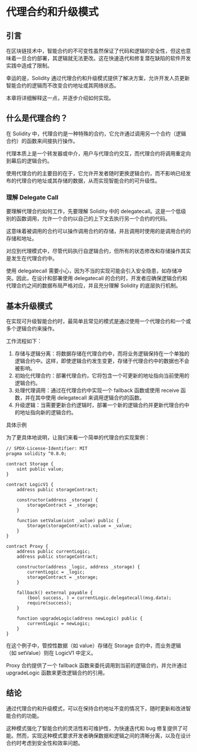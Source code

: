 # 代理合约和升级模式

## 引言

在区块链技术中，智能合约的不可变性虽然保证了代码和逻辑的安全性，但这也意味着一旦合约部署，其逻辑就无法更改。这在快速迭代和修复潜在缺陷的软件开发实践中造成了限制。

幸运的是，Solidity 通过代理合约和升级模式提供了解决方案，允许开发人员更新智能合约的逻辑而不改变合约地址或其网络状态。

本章将详细解释这一点，并逐步介绍如何实现。

## 什么是代理合约？

在 Solidity 中，代理合约是一种特殊的合约，它允许通过调用另一个合约（逻辑合约）的函数来间接执行操作。

代理本质上是一个转发器或中介，用户与代理合约交互，而代理合约将调用重定向到幕后的逻辑合约。

使用代理合约的主要目的在于，它允许开发者随时更换逻辑合约，而不影响已经发布的代理合约地址或其存储的数据，从而实现智能合约的可升级性。

### 理解 Delegate Call

要理解代理合约如何工作，先要理解 Solidity 中的 delegatecall。这是一个低级别的函数调用，允许一个合约以自己的上下文去执行另一个合约的代码。

这意味着被调用的合约可以操作调用合约的存储，并且调用时使用的是调用合约的存储和地址。

对应到代理模式中，尽管代码执行自逻辑合约，但所有的状态修改和存储操作其实是发生在代理合约中。

使用 delegatecall 需要小心，因为不当的实现可能会引入安全隐患，如存储冲突。因此，在设计和部署使用 delegatecall 的合约时，开发者应确保逻辑合约和代理合约之间的数据布局严格对应，并且充分理解 Solidity 的底层执行机制。

## 基本升级模式

在实现可升级智能合约时，最简单且常见的模式是通过使用一个代理合约和一个或多个逻辑合约来操作。

工作流程如下：
1. 存储与逻辑分离：将数据存储在代理合约中，而将业务逻辑保持在一个单独的逻辑合约中。这样，即使逻辑合约发生变更，存储于代理合约中的数据也不会被影响。
2. 初始化代理合约：部署代理合约，它将包含一个可更新的地址指向当前使用的逻辑合约。
3. 处理代理调用：通过在代理合约中实现一个 fallback 函数或使用 receive 函数，并在其中使用 delegatecall 来调用逻辑合约的函数。
4. 升级逻辑：当需要更新合约逻辑时，部署一个新的逻辑合约并更新代理合约中的地址指向新的逻辑合约。

具体示例

为了更具体地说明，让我们来看一个简单的代理合约实现案例：

```
// SPDX-License-Identifier: MIT
pragma solidity ^0.8.0;

contract Storage {
    uint public value;
}

contract LogicV1 {
    address public storageContract;
    
    constructor(address _storage) {
        storageContract = _storage;
    }

    function setValue(uint _value) public {
        Storage(storageContract).value = _value;
    }
}

contract Proxy {
    address public currentLogic;
    address public storageContract;
    
    constructor(address _logic, address _storage) {
        currentLogic = _logic;
        storageContract = _storage;
    }
    
    fallback() external payable {
        (bool success, ) = currentLogic.delegatecall(msg.data);
        require(success);
    }
    
    function upgradeLogic(address newLogic) public {
        currentLogic = newLogic;
    }
}
```

在这个例子中，管控性数据（如 value）存储在 Storage 合约中，而业务逻辑（如 setValue）则在 LogicV1 中定义。

Proxy 合约提供了一个 fallback 函数来委托调用到当前的逻辑合约，并允许通过 upgradeLogic 函数来更改逻辑合约的引用。

## 结论

通过代理合约和升级模式，可以在保持合约地址不变的情况下，随时更新和改进智能合约的功能。

这种模式强化了智能合约的灵活性和可维护性，为快速迭代和 bug 修复提供了可能。然而，实现这种模式要求开发者确保数据和逻辑之间的清晰分离，以及在设计合约时考虑到安全性和效率问题。